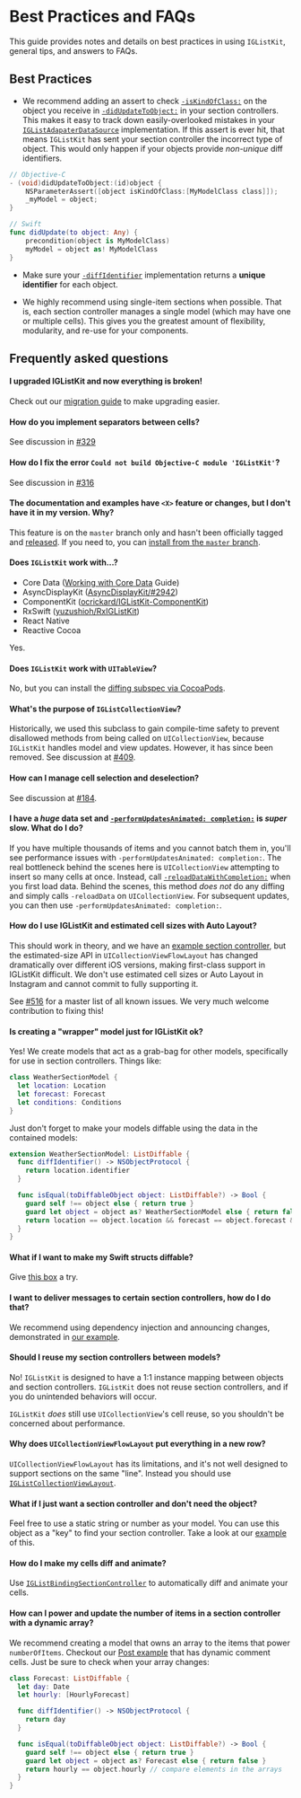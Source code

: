 # Best Practices and FAQs

This guide provides notes and details on best practices in using `IGListKit`, general tips, and answers to FAQs.

## Best Practices

- We recommend adding an assert to check [`-isKindOfClass:`](https://developer.apple.com/reference/objectivec/1418956-nsobject/1418511-iskindofclass) on the object you receive in [`-didUpdateToObject:`](https://github.com/Instagram/IGListKit/blob/master/Source/IGListSectionController.h#L63-L72) in your section controllers. 
This makes it easy to track down easily-overlooked mistakes in your [`IGListAdapaterDataSource`](https://instagram.github.io/IGListKit/Protocols/IGListAdapterDataSource.html#/c:objc(pl)IGListAdapterDataSource(im)listAdapter:sectionControllerForObject:) implementation. 
If this assert is ever hit, that means `IGListKit` has sent your section controller the incorrect type of object. 
This would only happen if your objects provide *non-unique* diff identifiers. 

```objective-c
// Objective-C
- (void)didUpdateToObject:(id)object {
    NSParameterAssert([object isKindOfClass:[MyModelClass class]]);
    _myModel = object;
}
```

```swift
// Swift
func didUpdate(to object: Any) {
    precondition(object is MyModelClass)
    myModel = object as! MyModelClass
}
```

- Make sure your [`-diffIdentifier`](https://instagram.github.io/IGListKit/Protocols/IGListDiffable.html#/c:objc(pl)IGListDiffable(im)diffIdentifier) implementation returns a **unique identifier** for each object.

- We highly recommend using single-item sections when possible. That is, each section controller manages a single model (which may have one or multiple cells). This gives you the greatest amount of flexibility, modularity, and re-use for your components.

## Frequently asked questions

#### I upgraded IGListKit and now everything is broken!

Check out our [migration guide](https://github.com/Instagram/IGListKit/blob/master/Guides/Migration.md) to make upgrading easier.

#### How do you implement separators between cells?

See discussion in [#329](https://github.com/Instagram/IGListKit/issues/329)

#### How do I fix the error `Could not build Objective-C module 'IGListKit'`?

See discussion in [#316](https://github.com/Instagram/IGListKit/issues/316)

#### The documentation and examples have `<X>` feature or changes, but I don't have it in my version. Why?

This feature is on the `master` branch only and hasn't been officially tagged and [released](https://github.com/Instagram/IGListKit/releases). If you need to, you can [install from the `master` branch](https://instagram.github.io/IGListKit/installation.html).

#### Does `IGListKit` work with...?

- Core Data ([Working with Core Data](https://instagram.github.io/IGListKit/working-with-core-data.html) Guide)
- AsyncDisplayKit ([AsyncDisplayKit/#2942](https://github.com/facebook/AsyncDisplayKit/pull/2942))
- ComponentKit ([ocrickard/IGListKit-ComponentKit](https://github.com/ocrickard/IGListKit-ComponentKit))
- RxSwift ([yuzushioh/RxIGListKit](https://github.com/yuzushioh/RxIGListKit))
- React Native
- Reactive Cocoa

Yes.

#### Does `IGListKit` work with `UITableView`?

No, but you can install the [diffing subspec via CocoaPods](https://instagram.github.io/IGListKit/installation.html).

#### What's the purpose of `IGListCollectionView`?

Historically, we used this subclass to gain compile-time safety to prevent disallowed methods from being called on `UICollectionView`, because `IGListKit` handles model and view updates. However, it has since been removed. See discussion at [#409](https://github.com/Instagram/IGListKit/issues/409).

#### How can I manage cell selection and deselection?

See discussion at [#184](https://github.com/Instagram/IGListKit/issues/184).

#### I have a *huge* data set and [`-performUpdatesAnimated: completion:`](https://instagram.github.io/IGListKit/Classes/IGListAdapter.html#/c:objc(cs)IGListAdapter(im)performUpdatesAnimated:completion:) is *super* slow. What do I do?

If you have multiple thousands of items and you cannot batch them in, you'll see performance issues with `-performUpdatesAnimated: completion:`. The real bottleneck behind the scenes here is `UICollectionView` attempting to insert so many cells at once. Instead, call [`-reloadDataWithCompletion:`](https://instagram.github.io/IGListKit/Classes/IGListAdapter.html#/c:objc(cs)IGListAdapter(im)reloadDataWithCompletion:) when you first load data. Behind the scenes, this method *does not* do any diffing and simply calls `-reloadData` on `UICollectionView`. For subsequent updates, you can then use `-performUpdatesAnimated: completion:`.

#### How do I use IGListKit and estimated cell sizes with Auto Layout?

This should work in theory, and we have an [example section controller](https://github.com/Instagram/IGListKit/blob/master/Examples/Examples-iOS/IGListKitExamples/SectionControllers/SelfSizingSectionController.swift), but the estimated-size API in `UICollectionViewFlowLayout` has changed dramatically over different iOS versions, making first-class support in IGListKit difficult. We don't use estimated cell sizes or Auto Layout in Instagram and cannot commit to fully supporting it.

See [#516](https://github.com/Instagram/IGListKit/issues/516) for a master list of all known issues. We very much welcome contribution to fixing this!

#### Is creating a "wrapper" model just for IGListKit ok?

Yes! We create models that act as a grab-bag for other models, specifically for use in section controllers. Things like:

```swift
class WeatherSectionModel {
  let location: Location
  let forecast: Forecast
  let conditions: Conditions
}
```

Just don't forget to make your models diffable using the data in the contained models:

```swift
extension WeatherSectionModel: ListDiffable {
  func diffIdentifier() -> NSObjectProtocol {
    return location.identifier
  }

  func isEqual(toDiffableObject object: ListDiffable?) -> Bool {
    guard self !== object else { return true }
    guard let object = object as? WeatherSectionModel else { return false }
    return location == object.location && forecast == object.forecast && conditions == object.conditions
  }
}
```

#### What if I want to make my Swift structs diffable?

Give [this box](https://github.com/Instagram/IGListKit/issues/35#issuecomment-277503724) a try.

#### I want to deliver messages to certain section controllers, how do I do that?

We recommend using dependency injection and announcing changes, demonstrated in [our example](https://github.com/Instagram/IGListKit/blob/master/Examples/Examples-iOS/IGListKitExamples/ViewControllers/AnnouncingDepsViewController.swift).

#### Should I reuse my section controllers between models?

No! `IGListKit` is designed to have a 1:1 instance mapping between objects and section controllers. `IGListKit` does not reuse section controllers, and if you do unintended behaviors will occur.

`IGListKit` _does_ still use `UICollectionView`'s cell reuse, so you shouldn't be concerned about performance.

#### Why does `UICollectionViewFlowLayout` put everything in a new row?

`UICollectionViewFlowLayout` has its limitations, and it's not well designed to support sections on the same "line". Instead you should use [`IGListCollectionViewLayout`](https://github.com/Instagram/IGListKit/blob/master/Source/IGListCollectionViewLayout.h).

#### What if I just want a section controller and don't need the object?

Feel free to use a static string or number as your model. You can use this object as a "key" to find your section controller. Take a look at our [example](https://github.com/Instagram/IGListKit/blob/master/Examples/Examples-iOS/IGListKitExamples/ViewControllers/SearchViewController.swift#L34) of this.

#### How do I make my cells diff and animate?

Use [`IGListBindingSectionController`](https://github.com/Instagram/IGListKit/blob/master/Source/IGListBindingSectionController.h) to automatically diff and animate your cells.

#### How can I power and update the number of items in a section controller with a dynamic array?

We recommend creating a model that owns an array to the items that power `numberOfItems`. Checkout our [Post example](https://github.com/Instagram/IGListKit/blob/master/Examples/Examples-iOS/IGListKitExamples/SectionControllers/PostSectionController.m#L32) that has dynamic comment cells. Just be sure to check when your array changes:

```swift
class Forecast: ListDiffable {
  let day: Date
  let hourly: [HourlyForecast]

  func diffIdentifier() -> NSObjectProtocol {
    return day
  }

  func isEqual(toDiffableObject object: ListDiffable?) -> Bool {
    guard self !== object else { return true }
    guard let object = object as? Forecast else { return false }
    return hourly == object.hourly // compare elements in the arrays
  }
}
```
